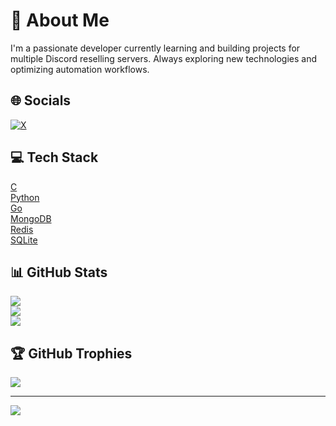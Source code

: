 # 💫 About Me  
I'm a passionate developer currently learning and building projects for multiple Discord reselling servers. Always exploring new technologies and optimizing automation workflows.  

## 🌐 Socials  
[![X](https://img.shields.io/badge/X-black.svg?logo=X&logoColor=white)](https://x.com/dev_jannis)  

## 💻 Tech Stack  
[C](https://img.shields.io/badge/C-%2300599C.svg?style=flat&logo=c&logoColor=white)  
[Python](https://img.shields.io/badge/Python-3670A0?style=flat&logo=python&logoColor=ffdd54)  
[Go](https://img.shields.io/badge/Go-%2300ADD8.svg?style=flat&logo=go&logoColor=white)  
[MongoDB](https://img.shields.io/badge/MongoDB-%234ea94b.svg?style=flat&logo=mongodb&logoColor=white)  
[Redis](https://img.shields.io/badge/Redis-%23DD0031.svg?style=flat&logo=redis&logoColor=white)  
[SQLite](https://img.shields.io/badge/SQLite-%2307405e.svg?style=flat&logo=sqlite&logoColor=white)  

## 📊 GitHub Stats  
![](https://github-readme-stats.vercel.app/api?username=devjannis&theme=dark&hide_border=true&include_all_commits=true&count_private=true)  
![](https://nirzak-streak-stats.vercel.app/?user=devjannis&theme=dark&hide_border=true)  
![](https://github-readme-stats.vercel.app/api/top-langs/?username=devjannis&theme=dark&hide_border=true&include_all_commits=true&count_private=true&layout=compact)  

## 🏆 GitHub Trophies  
![](https://github-profile-trophy.vercel.app/?username=devjannis&theme=radical&no-frame=false&no-bg=true&margin-w=4)  

---  
[![](https://visitcount.itsvg.in/api?id=devjannis&icon=0&color=0)](https://visitcount.itsvg.in)  

<!-- Proudly created with GPRM ( https://gprm.itsvg.in ) -->
